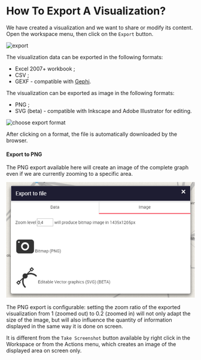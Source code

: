 # How To Export A Visualization?

We have created a visualization and we want to share or modify its content. Open the workspace menu, then click on the ```Export``` button.

![export](https://dl.dropboxusercontent.com/s/5krq1ngzkvx8nft/65.png?dl=0)

The visualization data can be exported in the following formats:

* Excel 2007+ workbook ;
* CSV ;
* GEXF - compatible with [Gephi](https://gephi.github.io/).


The visualization can be exported as image in the following formats:

* PNG ;
* SVG (beta) - compatible with Inkscape and Adobe Illustrator for editing.

![choose export format](https://dl.dropboxusercontent.com/s/8c7r42bihqqkimv/66.png?dl=0)

After clicking on a format, the file is automatically downloaded by the browser.

#### Export to PNG

The PNG export available here will create an image of the complete graph even if we are currently zooming to a specific area.

![Export-bitmap](lke-export-bitmap.png)

The PNG export is configurable: setting the zoom ratio of the exported visualization from 1 (zoomed out) to 0.2 (zoomed in) will not only adapt the size of the image, but will also influence the quantity of information displayed in the same way it is done on screen.

It is different from the ```Take Screenshot``` button available by right click in the Workspace or from the Actions menu, which creates an image of the displayed area on screen only.